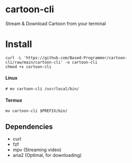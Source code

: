 # cartoon-cli
Stream &amp; Download Cartoon from your terminal

# Install
```
curl -L 'https://github.com/Based-Programmer/cartoon-cli/raw/main/cartoon-cli' -o cartoon-cli
chmod +x cartoon-cli
```

#### Linux
````
# mv cartoon-cli /usr/local/bin/
````

#### Termux
```
mv cartoon-cli $PREFIX/bin/
```

## Dependencies

- curl
- fzf
- mpv (Streaming video)
- aria2 (Optimal, for downloading)
